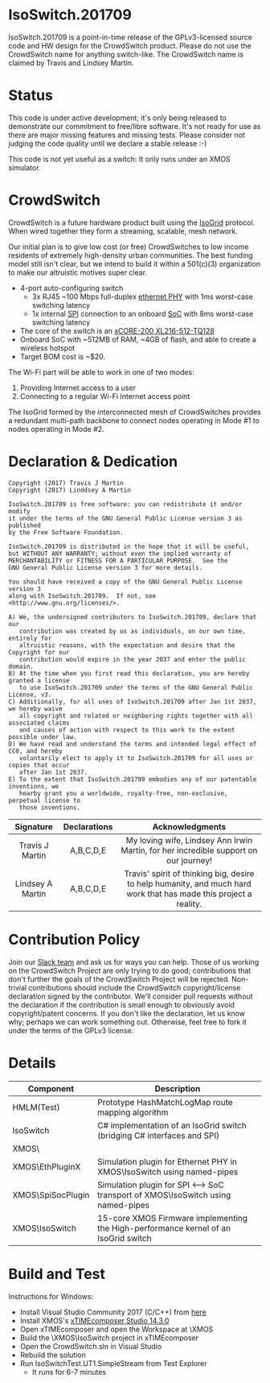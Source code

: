 
# IsoSwitch.201709
IsoSwitch.201709 is a point-in-time release of the GPLv3-licensed source code and HW design for the CrowdSwitch product.
Please do not use the CrowdSwitch name for anything switch-like. 
The CrowdSwitch name is claimed by Travis and Lindsey Martin.

# Status
This code is under active development; it's only being released to demonstrate our commitment to free/libre software. 
It's not ready for use as there are major missing features and missing tests. Please consider not judging the code quality until we declare a stable release :-)

This code is not yet useful as a switch: It only runs under an XMOS simulator.

# CrowdSwitch
CrowdSwitch is a future hardware product built using the [IsoGrid](http://www.isogrid.org) protocol. When wired together they form a streaming, scalable, mesh network. 

Our initial plan is to give low cost (or free) CrowdSwitches to low income residents of extremely 
high-density urban communities. 
The best funding model still isn't clear, but we intend to build it within a 501(c)(3) organization 
to make our altruistic motives super clear.
- 4-port auto-configuring switch
  - 3x RJ45 ~100 Mbps full-duplex [ethernet PHY](https://en.wikipedia.org/wiki/Ethernet_physical_layer#Fast_Ethernet) with 1ms worst-case switching latency
  - 1x internal [SPI](https://en.wikipedia.org/wiki/Serial_Peripheral_Interface_Bus) connection to an onboard [SoC](https://en.wikipedia.org/wiki/System_on_a_chip) with 8ms worst-case switching latency 
- The core of the switch is an [xCORE-200 XL216-512-TQ128](http://www.xmos.com/download/private/xCORE-200-XL-Product-Brief%281.3%29.pdf)
- Onboard SoC with ~512MB of RAM, ~4GB of flash, and able to create a wireless hotspot
- Target BOM cost is ~$20.

The Wi-Fi part will be able to work in one of two modes:
 1. Providing Internet access to a user
 2. Connecting to a regular Wi-Fi Internet access point

The IsoGrid formed by the interconnected mesh of CrowdSwitches provides a redundant multi-path backbone
to connect nodes operating in Mode #1 to nodes operating in Mode #2.

# Declaration & Dedication
    Copyright (2017) Travis J Martin
    Copyright (2017) Linddsey A Martin
    
    IsoSwitch.201709 is free software: you can redistribute it and/or modify
    it under the terms of the GNU General Public License version 3 as published
    by the Free Software Foundation.

    IsoSwitch.201709 is distributed in the hope that it will be useful,
    but WITHOUT ANY WARRANTY; without even the implied warranty of
    MERCHANTABILITY or FITNESS FOR A PARTICULAR PURPOSE.  See the
    GNU General Public License version 3 for more details.

    You should have received a copy of the GNU General Public License version 3
    along with IsoSwitch.201709.  If not, see <http://www.gnu.org/licenses/>.

    A) We, the undersigned contributors to IsoSwitch.201709, declare that our 
       contribution was created by us as individuals, on our own time, entirely for 
       altruistic reasons, with the expectation and desire that the Copyright for our 
       contribution would expire in the year 2037 and enter the public domain.
    B) At the time when you first read this declaration, you are hereby granted a license
       to use IsoSwitch.201709 under the terms of the GNU General Public License, v3.
    C) Additionally, for all uses of IsoSwitch.201709 after Jan 1st 2037, we hereby waive 
       all copyright and related or neighboring rights together with all associated claims
       and causes of action with respect to this work to the extent possible under law.
    D) We have read and understand the terms and intended legal effect of CC0, and hereby 
       voluntarily elect to apply it to IsoSwitch.201709 for all uses or copies that occur 
       after Jan 1st 2037.
    E) To the extent that IsoSwitch.201709 embodies any of our patentable inventions, we 
       hearby grant you a worldwide, royalty-free, non-exclusive, perpetual license to 
       those inventions.

|    Signature     |  Declarations   |                                                     Acknowledgments                                                                                      |
|:----------------:|:---------------:|:--------------------------------------------------------------------------------------------------------------------------------------------------------:|
| Travis J Martin  |    A,B,C,D,E    | My loving wife, Lindsey Ann Irwin Martin, for her incredible support on our journey!                                   |
| Lindsey A Martin |    A,B,C,D,E    | Travis' spirit of thinking big, desire to help humanity, and much hard work that has made this project a reality.            |


# Contribution Policy
Join our [Slack team](https://crowdswitch.slack.com) and ask us for ways you can help. 
Those of us working on the CrowdSwitch Project are only trying to do good; contributions that don't 
further the goals of the CrowdSwitch Project will be rejected. Non-trivial contributions should include 
the CrowdSwitch copyright/license declaration signed by the contributor. We'll consider pull requests 
without the declaration if the contribution is small enough to obviously avoid copyright/patent concerns. 
If you don't like the declaration, let us know why; perhaps we can work something out. Otherwise, feel 
free to fork it under the terms of the GPLv3 license.

# Details
| Component         | Description                                                                         |
|-------------------|-------------------------------------------------------------------------------------|
| HMLM(Test)        | Prototype HashMatchLogMap route mapping algorithm                                   |
| IsoSwitch         | C# implementation of an IsoGrid switch (bridging C# interfaces and SPI)             |
| XMOS\             |                                                                                     |
| XMOS\EthPluginX   | Simulation plugin for Ethernet PHY in XMOS\IsoSwitch using named-pipes              |
| XMOS\SpiSocPlugin | Simulation plugin for SPI <--> SoC transport of XMOS\IsoSwitch using named-pipes    |
| XMOS\IsoSwitch    | 15-core XMOS Firmware implementing the High-performance kernel of an IsoGrid switch |


# Build and Test
Instructions for Windows:
* Install Visual Studio Community 2017 (C/C++) from [here](https://www.visualstudio.com/downloads/)
* Install XMOS's [xTIMEcomposer Studio 14.3.0](https://www.xmos.com/published/xtimecomposer-community_14-microsoft-installer?ver=latest)
* Open xTIMEcomposer and open the Workspace at \XMOS
* Build the \XMOS\IsoSwitch project in xTIMEcomposer
* Open the CrowdSwitch.sln in Visual Studio
* Rebuild the solution
* Run IsoSwitchTest.UT1.SimpleStream from Test Explorer
  * It runs for 6-7 minutes